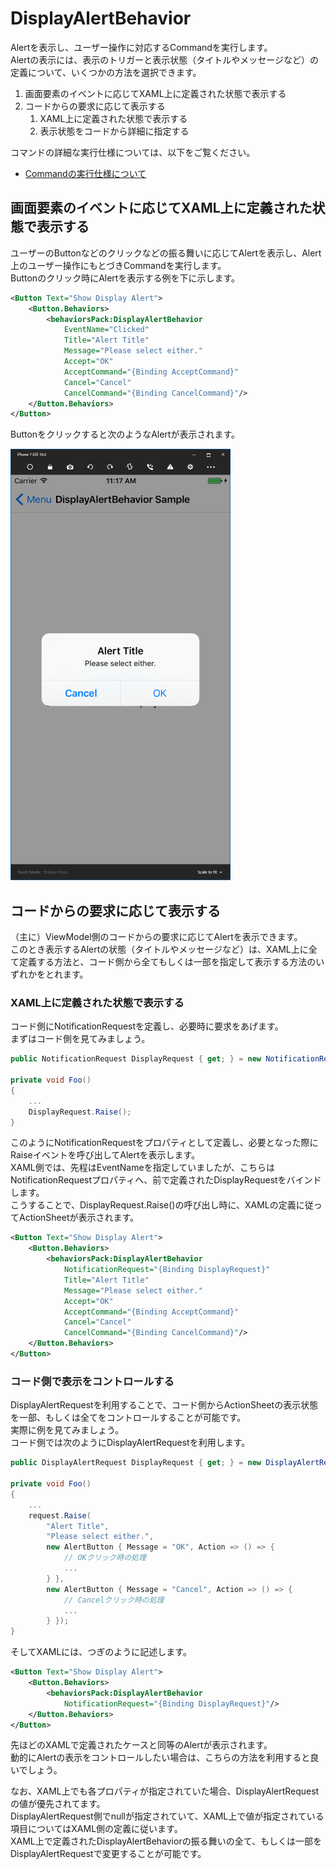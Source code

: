 # DisplayAlertBehavior

Alertを表示し、ユーザー操作に対応するCommandを実行します。   
Alertの表示には、表示のトリガーと表示状態（タイトルやメッセージなど）の定義について、いくつかの方法を選択できます。  

1. 画面要素のイベントに応じてXAML上に定義された状態で表示する
2. コードからの要求に応じて表示する  
    1. XAML上に定義された状態で表示する  
    2. 表示状態をコードから詳細に指定する  

コマンドの詳細な実行仕様については、以下をご覧ください。  

* [Commandの実行仕様について](CommandExecutionSpecifation-ja.md)  

## 画面要素のイベントに応じてXAML上に定義された状態で表示する  

ユーザーのButtonなどのクリックなどの振る舞いに応じてAlertを表示し、Alert上のユーザー操作にもとづきCommandを実行します。  
Buttonのクリック時にAlertを表示する例を下に示します。  

```xml
<Button Text="Show Display Alert">
    <Button.Behaviors>
        <behaviorsPack:DisplayAlertBehavior
            EventName="Clicked"
            Title="Alert Title"
            Message="Please select either."
            Accept="OK"
            AcceptCommand="{Binding AcceptCommand}"
            Cancel="Cancel"
            CancelCommand="{Binding CancelCommand}"/>
    </Button.Behaviors>
</Button>
```

Buttonをクリックすると次のようなAlertが表示されます。  

![](images/DisplayAlertBehavior.png)

## コードからの要求に応じて表示する  

（主に）ViewModel側のコードからの要求に応じてAlertを表示できます。  
このとき表示するAlertの状態（タイトルやメッセージなど）は、XAML上に全て定義する方法と、コード側から全てもしくは一部を指定して表示する方法のいずれかをとれます。

### XAML上に定義された状態で表示する  

コード側にNotificationRequestを定義し、必要時に要求をあげます。  
まずはコード側を見てみましょう。  

```cs
public NotificationRequest DisplayRequest { get; } = new NotificationRequest();

private void Foo()
{
    ...
    DisplayRequest.Raise();
}
```

このようにNotificationRequestをプロパティとして定義し、必要となった際にRaiseイベントを呼び出してAlertを表示します。  
XAML側では、先程はEventNameを指定していましたが、こちらはNotificationRequestプロパティへ、前で定義されたDisplayRequestをバインドします。  
こうすることで、DisplayRequest.Raise()の呼び出し時に、XAMLの定義に従ってActionSheetが表示されます。

```xml
<Button Text="Show Display Alert">
    <Button.Behaviors>
        <behaviorsPack:DisplayAlertBehavior
            NotificationRequest="{Binding DisplayRequest}"
            Title="Alert Title"
            Message="Please select either."
            Accept="OK"
            AcceptCommand="{Binding AcceptCommand}"
            Cancel="Cancel"
            CancelCommand="{Binding CancelCommand}"/>
    </Button.Behaviors>
</Button>
```

### コード側で表示をコントロールする  

DisplayAlertRequestを利用することで、コード側からActionSheetの表示状態を一部、もしくは全てをコントロールすることが可能です。  
実際に例を見てみましょう。  
コード側では次のようにDisplayAlertRequestを利用します。  

```cs
public DisplayAlertRequest DisplayRequest { get; } = new DisplayAlertRequest();

private void Foo()
{
    ...
	request.Raise(
        "Alert Title", 
        "Please select either.", 
        new AlertButton { Message = "OK", Action => () => {
            // OKクリック時の処理
            ...
        } }, 
        new AlertButton { Message = "Cancel", Action => () => {
            // Cancelクリック時の処理
            ...
        } });
}
```

そしてXAMLには、つぎのように記述します。  

```xml
<Button Text="Show Display Alert">
    <Button.Behaviors>
        <behaviorsPack:DisplayAlertBehavior
            NotificationRequest="{Binding DisplayRequest}"/>
    </Button.Behaviors>
</Button>
```

先ほどのXAMLで定義されたケースと同等のAlertが表示されます。  
動的にAlertの表示をコントロールしたい場合は、こちらの方法を利用すると良いでしょう。  

なお、XAML上でも各プロパティが指定されていた場合、DisplayAlertRequestの値が優先されてます。  
DisplayAlertRequest側でnullが指定されていて、XAML上で値が指定されている項目についてはXAML側の定義に従います。  
XAML上で定義されたDisplayAlertBehaviorの振る舞いの全て、もしくは一部をDisplayAlertRequestで変更することが可能です。  
